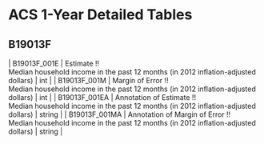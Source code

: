 # ACS 1-Year Detailed Tables

## B19013F

| B19013F_001E | Estimate !!<br>Median household income in the past 12 months (in 2012 inflation-adjusted dollars) | int |
| B19013F_001M | Margin of Error !!<br>Median household income in the past 12 months (in 2012 inflation-adjusted dollars) | int |
| B19013F_001EA | Annotation of Estimate !!<br>Median household income in the past 12 months (in 2012 inflation-adjusted dollars) | string |
| B19013F_001MA | Annotation of Margin of Error !!<br>Median household income in the past 12 months (in 2012 inflation-adjusted dollars) | string |

